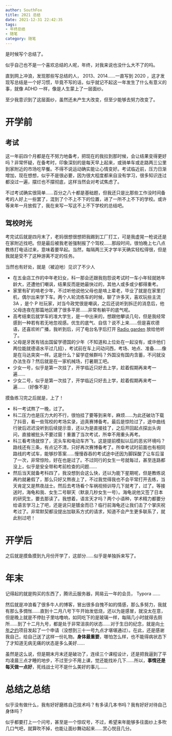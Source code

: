 ```yaml
---
author: SouthFox
title: 2021 总结
date: 2021-12-31 22:42:35
tags:
- 年终总结
- 随笔
category: 随笔
---
```


是时候写个总结了。

<!-- more -->

似乎自己也不是一个喜欢总结的人呢，年终，对我来说也没什么大不了的吗。

直到网上冲浪，发现那些写总结的人， 2013、2014……一直写到 2020 ，这才发现写总结是一个好习惯，毕竟不写的话，似乎就记不起这一年发生了什么有意义的事，就像 ADHD 一样，像是人生蒙上了一层面纱。

至少我意识到了这层面纱，虽然还未产生大改变，但至少能够去努力改变了。



# 开学前

## 考试

这一年前四个月都是在不努力地备考，把现在的我拉到那时候，会让结果变得更好吗？非常怀疑，在备考时，印象深刻的是每天早上起来，或骑单车或走路两三公里到家附近的市场吃早餐。不得不说运动确实能让心情变好。考试临近前，压力日渐增加，现在想想，似乎不是很必要，因为很大程度都来自没有学习，很多知识连过都没过一遍，摆烂也不摆彻底，这样当然会对考试焦虑了。

不过考试确实很简单……百分之八十都是基础题，但我还只是比那些工作没时间备考的人好上一些罢了，混到了个不上不下的位置，进了一所不上不下的学校。或许等来年一月放假了，我在来写一写这不上不下学校的总结吧。



## 驾校时光

考完试后就是四月末了，老妈很想很想把我踢到工厂打工，可是我虚晃一枪说还是在家附近找吧。但是最后被我老爸强制报了个驾校……那段时间，很怕晚上七八点教练打电话过来，意味着要早起。当然，每隔两三天才学半天确实轻松得很，但是我就是受不了这种游离不定的任务。

当然也有好处，就是（被迫地）见识了不少人



-  在五金店工作的中年老妇女，科一那会还跟我抱怨说考试时一车小年轻就她年龄大，还遭他们嘲讽，结果反而是她最快过的，其他人或多或少都得重考。
- 家里有矿的啃老少年，不过听他说他父母也是啃上辈老，毕业了就是在家里打机，偶尔出来学下车。两个人轮流练车的时候，聊了许多天，喜欢玩些主流 3A ，是个 P 社玩家，对当今政党很是嘲讽，之后还说听到拆迁的消息后，他父母连夜在那篇地区建了很多平房……非常有躺平的底气呢。
- 高考结束后就学车的准大学生，是一中出来的，想跟他攀谈几句，但是我经常感到一种若有若无地忽视感。优生的底气、自信？说不上来……但是喜欢德语，还喜欢听广播，我听到后，问了电台名字后打开 [Radio garden](radio.garden) 放给他听了。
- 父母是牙医有钱出国留学德国的少年（不知道和上位处在一起没有，或许他们两位能就德语水平过几招），考试前在车上问动问西，考场、地点、准备……像是在马达突突一样。这是什么？留学症候群吗？外国没有国内含蓄，不问就没办法生存？然后就是在一家机械场，打暑期工吧。
- 少女一号，似乎是第一次挂了，开学临近只好去上学，趁着假期再来考一遍……
- 少女二号，似乎是第一次挂了，开学临近只好去上学，趁着假期再来考一遍……（好像不是）



摸鱼练习完之后就是，上了！

- 科一考试熬了一晚，过了。
- 科二压力也是压力大的不行，很怕挂了要等到来年，麻烦……为此还破功下载了抖音，看一些驾校的考场实录，迫真赛博备考。最后是惊险过了，途中曲线行驶后迟迟没听到后续提示音，还以为是直接挂了，之后开回起点探出头询问，直接被批头不要过窗！重置了当次考试，所幸不用重头再考。
- 科三看考场就惊了，泥头车和电动车齐飞，这是提前模拟以后的恶劣环境吗？路线还有三条，有点记不清，只好再次赛博备考了。所幸考试时前面也有相同路线的考试车，能够抄答案……慢慢吞吞的考试途中还因为脚踩酸了让车后溜了一次，非常惊险，好在也是过了。不过同行的女生一号就每过，甚至连路都没上，似乎是安全带和考前检查的问题……
- 然后当天就备考科四了，我没想到会这么快，还以为能下星期呢，但是教练说再约就暑假了，那么只好又熬夜上了，不过我觉得我也不会平常打开去练，当天肯定又是熬夜战士。然后去考场看个车祸视频训导几下就考了，过了。等接送时，海龟和我、女生二号聊天（默哀几秒女生一号）。海龟说他又签了日本的研究生，要去那读了。我想着，语言天才吗？两个小语种，学术精力都要分给语言学习上了吧，还是说只是镀金而已？临行前海龟还让我们击了个掌庆祝考过了。非常默契都没提出加联系方式的请求，知道不会产生更多联系了，就此别过吧！



# 开学后

之后就是摸鱼摸到九月份开学了，这部分……似乎是单独拆来写了。



# 年末

记得起的就是购买的东西了，腾讯云服务器，网易云一年的会员， Typora ……

然后就是冲浪看了很多牛人的博客，冒出很多自愧不如的情感，那么多努力，我就有那么多惆怅……直到十二月八号下午开始发低烧，还以为是感冒，就没太在意，但是晚上就是不停肚子里咕噜响，如同吃下的是玻璃一样，每隔几小时就得去厕所……到了十二月九号，都是处于非常沮丧的状态……对于生日的纪念，就是向[十年之约](https://www.foreverblog.cn/)项目发起了一个申请（没想到三十一号九点才堪堪通过）。在此，还是感谢我自己，给自己送了这样一份礼物。**身体最重要**，哪怕怎么样，也不能得病状态下了才知道无病无痛的状态是多么美好……

虽然是这么说，但是期末月末还是破功了，连续三个课程设计，还是把我逼到了平均凌晨三点才睡的地步，不过至少不用上课，觉还能找补几下……所以，**事情还是每天做一点好**，死线战士可不是什么美好的事儿……



# 总结之总结

似乎没有做什么，我有好好磨练自己技术吗？有多读几本书吗？我有好好对待自己身体吗？

似乎都要打上一个问号，甚至是一个惊叹号，不过，希望来年能够多往面纱上多吹几口气吧，就算吹不掉，也能让面纱舞动起来……赏心悦目几分。
